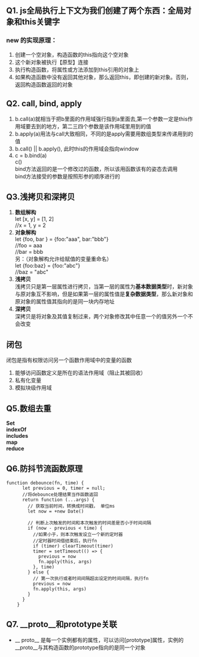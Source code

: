 ## Q1. js全局执行上下文为我们创建了两个东西：全局对象和this关键字
### new 的实现原理：        
1. 创建一个空对象，构造函数的this指向这个空对象
2. 这个新对象被执行【原型】连接
3. 执行构造函数，将属性或方法添加到this引用的对象上
4. 如果构造函数中没有返回其他对象，那么返回this，即创建的新对象。否则，返回构造函数返回的对象        
## Q2. call, bind, apply            
1. b.call(a)就相当于把b里面的作用域强行指到a里面去,第一个参数一定是this作用域要去到的地方，第二三四个参数是该作用域里用到的值
2. b.apply(a)用法与call大致相同，不同的是apply需要用数组类型来传递用到的值
3. b.call() || b.apply(), 此时this的作用域会指向window
4. c = b.bind(a)          
   c()         
   bind方法返回的是一个修改过的函数，所以该用函数该有的姿态去调用            
   bind方法接受的参数是按照形参的顺序进行的              
## Q3.浅拷贝和深拷贝                
1. **数组解构**       
let [x, y] = [1, 2]          
//x = 1, y = 2        
2. **对象解构**                
let {foo, bar } = {foo:"aaa", bar:"bbb"}             
//foo = aaa        
//bar = bbb           
另：（对象解构允许给赋值的变量重命名）               
let {foo:baz} = {foo:"abc"}             
//baz = "abc"           
3. **浅拷贝**            
浅拷贝只是第一层属性进行拷贝，当第一层的属性为**基本数据类型**时，新对象与原对象互不影响，但是如果第一层的属性值是**复杂数据类型**，那么新对象和原对象的属性值其指向的是同一块内存地址
4. **深拷贝**           
深拷贝是将对象及其值复制过来，两个对象修改其中任意一个的值另外一个不会改变
## 闭包
闭包是指有权限访问另一个函数作用域中的变量的函数
1. 能够访问函数定义是所在的语法作用域（阻止其被回收）
2. 私有化变量
3. 模拟块级作用域
## Q5.数组去重
**Set**             
**indexOf**             
**includes**              
**map**              
**reduce**
## Q6.防抖节流函数原理
```
function debounce(fn, time) {
      let previous = 0, timer = null;
      //将debounce处理结果当作函数返回
      return function (...args) {
        // 获取当前时间，转换成时间戳， 单位ms
        let now = +new Date()

        // 判断上次触发的时间和本次触发的时间差是否小于时间间隔
        if (now - previous < time) {
          //如果小于，则本次触发设立一个新的定时器
          //定时器时间借结束后，执行fn
          if (timer) clearTimeout(timer)
          timer = setTimeout(() => {
            previous = now
            fn.apply(this, args)
          }, time)
        } else {
          // 第一次执行或者时间间隔超出设定的时间间隔，执行fn
          previous = now
          fn.apply(this, args)
        }
      }
    }
```
## Q7. __proto__和prototype关联          
-   __ proto__ 是每一个实例都有的属性，可以访问[prototype]属性，实例的__proto__与其构造函数的prototype指向的是同一个对象




  